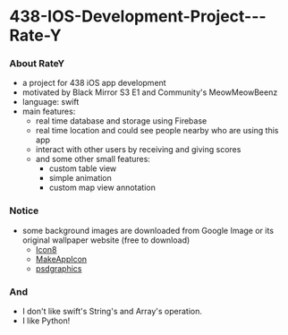# 438-IOS-Development-Project---Rate-Y

### About RateY
- a project for 438 iOS app development
- motivated by Black Mirror S3 E1 and Community's MeowMeowBeenz
- language: swift
- main features:
	- real time database and storage using Firebase
	- real time location and could see people nearby who are using this app 	
	- interact with other users by receiving and giving scores
	- and some other small features:
		- custom table view
		- simple animation
		- custom map view annotation 

### Notice
- some background images are downloaded from Google Image or its original wallpaper website (free to download)
	- [Icon8](https://icons8.com/free-ios-7-icons-in-vector/)
	- [MakeAppIcon](https://makeappicon.com/download/f1e1a2a687464a6f971b8e5a05964126)
	- [psdgraphics](http://www.psdgraphics.com)

### And
- I don't like swift's String's and Array's operation.
- I like Python!


